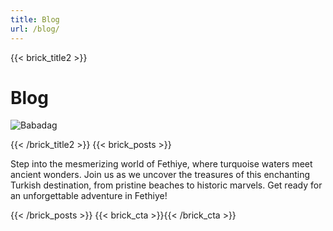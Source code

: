 ```yaml
---
title: Blog
url: /blog/
---
```

{{< brick_title2 >}}

# Blog
![Babadag](/uploads/Paragliding/babadagview.jpeg)

{{< /brick_title2 >}}
{{< brick_posts >}}

Step into the mesmerizing world of Fethiye, where turquoise waters meet ancient wonders. Join us as we uncover the treasures of this enchanting Turkish destination, from pristine beaches to historic marvels. Get ready for an unforgettable adventure in Fethiye!

{{< /brick_posts >}}
{{< brick_cta >}}{{< /brick_cta >}}